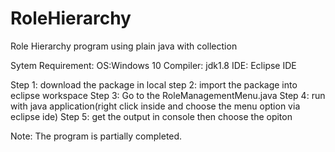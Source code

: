 # RoleHierarchy
Role Hierarchy program using plain java with collection


Sytem Requirement:
OS:Windows 10 
Compiler: jdk1.8
IDE: Eclipse IDE


Step 1: download the package in local 
step 2: import the package into eclipse workspace
Step 3: Go to  the RoleManagementMenu.java 
Step 4: run with java application(right click inside and choose the menu option via eclipse ide)
Step 5: get the output in console then choose the opiton


Note: The program is partially completed.
